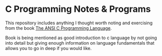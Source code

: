 # C Programming Notes & Programs

This repository includes anything I thought worth noting and exercising from the book [The ANSI C Programming Language](http://www2.cs.uregina.ca/~hilder/cs833/Other%20Reference%20Materials/The%20C%20Programming%20Language.pdf).

Book is being mentioned as good introduction to c language by not going into detail but giving enough information on language fundamentals that allows you to go in deep if you would like.
